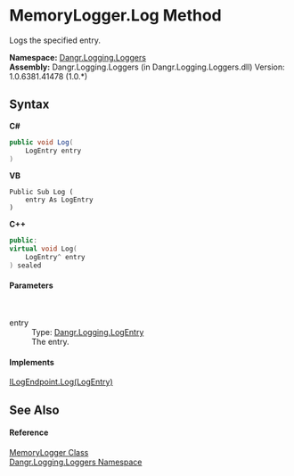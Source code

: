 # MemoryLogger.Log Method 
 

Logs the specified entry.

**Namespace:**&nbsp;<a href="N_Dangr_Logging_Loggers">Dangr.Logging.Loggers</a><br />**Assembly:**&nbsp;Dangr.Logging.Loggers (in Dangr.Logging.Loggers.dll) Version: 1.0.6381.41478 (1.0.*)

## Syntax

**C#**<br />
``` C#
public void Log(
	LogEntry entry
)
```

**VB**<br />
``` VB
Public Sub Log ( 
	entry As LogEntry
)
```

**C++**<br />
``` C++
public:
virtual void Log(
	LogEntry^ entry
) sealed
```


#### Parameters
&nbsp;<dl><dt>entry</dt><dd>Type: <a href="T_Dangr_Logging_LogEntry">Dangr.Logging.LogEntry</a><br />The entry.</dd></dl>

#### Implements
<a href="M_Dangr_Logging_ILogEndpoint_Log">ILogEndpoint.Log(LogEntry)</a><br />

## See Also


#### Reference
<a href="T_Dangr_Logging_Loggers_MemoryLogger">MemoryLogger Class</a><br /><a href="N_Dangr_Logging_Loggers">Dangr.Logging.Loggers Namespace</a><br />